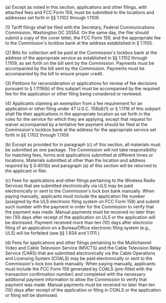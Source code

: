 (a) Except as noted in this section, applications and other filings, with attached fees and FCC Form 159, must be submitted to the locations and addresses set forth in §§ 1.1102 through 1.1109.

(1) Tariff filings shall be filed with the Secretary, Federal Communications Commission, Washington DC 20554. On the same day, the filer should submit a copy of the cover letter, the FCC Form 159, and the appropriate fee to the Commission's lockbox bank at the address established in § 1.1105.

(2) Bills for collection will be paid at the Commission's lockbox bank at the address of the appropriate service as established in §§ 1.1102 through 1.1109, as set forth on the bill sent by the Commission. Payments must be accompanied by the bill sent by the Commission. Payments must be accompanied by the bill to ensure proper credit.

(3) Petitions for reconsideration or applications for review of fee decisions pursuant to § 1.1119(b) of this subpart must be accompanied by the required fee for the application or other filing being considered or reviewed.

(4) Applicants claiming an exemption from a fee requirement for an application or other filing under 47 U.S.C. 158(d)(1) or § 1.1116 of this subpart shall file their applications in the appropriate location as set forth in the rules for the service for which they are applying, except that request for waiver accompanied by a tentative fee payment should be filed at the Commission's lockbox bank at the address for the appropriate service set forth in §§ 1.1102 through 1.1109.

(b) Except as provided for in paragraph (c) of this section, all materials must be submitted as one package. The Commission will not take responsibility for matching fees, forms and applications submitted at different times or locations. Materials submitted at other than the location and address required by § 0.401(b) and paragraph (a) of this section will be returned to the applicant or filer.

(c) Fees for applications and other filings pertaining to the Wireless Radio Services that are submitted electronically via ULS may be paid electronically or sent to the Commission's lock box bank manually. When paying manually, applicants must include the application file number (assigned by the ULS electronic filing system on FCC Form 159) and submit such number with the payment in order for the Commission to verify that the payment was made. Manual payments must be received no later than ten (10) days after receipt of the application on ULS or the application will be dismissed. Payment received more than ten (10) days after electronic filing of an application on a Bureau/Office electronic filing system (e.g., ULS) will be forfeited (see §§ 1.934 and 1.1111.)

(d) Fees for applications and other filings pertaining to the Multichannel Video and Cable Television Service (MVCTS) and the Cable Television Relay Service (CARS) that are submitted electronically via the Cable Operations and Licensing System (COALS) may be paid electronically or sent to the Commission's lock box bank manually. When paying manually, applicants must include the FCC Form 159 generated by COALS (pre-filled with the transaction confirmation number) and completed with the necessary additional payment information to allow the Commission to verify that payment was made. Manual payments must be received no later than ten (10) days after receipt of the application or filing in COALS or the application or filing will be dismissed.

